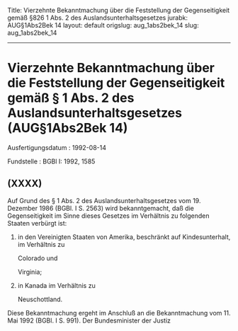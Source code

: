 Title: Vierzehnte Bekanntmachung über die Feststellung der Gegenseitigkeit gemäß §826
  1 Abs. 2 des Auslandsunterhaltsgesetzes
jurabk: AUG§1Abs2Bek 14
layout: default
origslug: aug_1abs2bek_14
slug: aug_1abs2bek_14

---

# Vierzehnte Bekanntmachung über die Feststellung der Gegenseitigkeit gemäß § 1 Abs. 2 des Auslandsunterhaltsgesetzes (AUG§1Abs2Bek 14)

Ausfertigungsdatum
:   1992-08-14

Fundstelle
:   BGBl I: 1992, 1585



## (XXXX)

Auf Grund des § 1 Abs. 2 des Auslandsunterhaltsgesetzes vom 19.
Dezember 1986 (BGBl. I S. 2563) wird bekanntgemacht, daß die
Gegenseitigkeit im Sinne dieses Gesetzes im Verhältnis zu folgenden
Staaten verbürgt ist:

1.  in den Vereinigten Staaten von Amerika, beschränkt auf
    Kindesunterhalt, im Verhältnis zu

    Colorado und

    Virginia;


2.  in Kanada im Verhältnis zu

    Neuschottland.



Diese Bekanntmachung ergeht im Anschluß an die Bekanntmachung vom 11.
Mai 1992 (BGBl. I S. 991).
Der Bundesminister der Justiz


